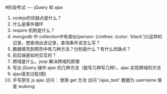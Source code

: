 #阶段考试  --- jQuery 和 ajax
1. nodejs的优缺点是什么？
2. 什么是事件循环
3. require 机制是什么？
4. mongodb 中 collection中有类似{person: {clothes: {color: 'black'}}}这样的记录，想查询出该记录，查询条件该怎么写？
5. 数据填充到网页中有几种方法？分别是什么？有什么优缺点？
6. 前后端是如何交互的？
7. 跨域是什么，jsop 解决跨域的原理
8. 写出 jQuery 操作 ajax 的几种方法（能写几种写几种），ajax 实现跨域的方法
9. ajax请求过程(图)
10. 手写原生 js ajax 访问： 使用 get 方法 访问 '/ajax_test' 数据为 username 值是 wukong





